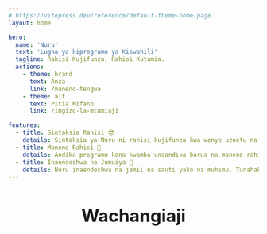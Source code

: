 ```yaml
---
# https://vitepress.dev/reference/default-theme-home-page
layout: home

hero:
  name: 'Nuru'
  text: 'Lugha ya kiprogramu ya Kiswahili'
  tagline: Rahisi Kujifunza, Rahisi Kutumia.
  actions:
    - theme: brand
      text: Anza
      link: /maneno-tengwa
    - theme: alt
      text: Pitia Mifano
      link: /ingizo-la-mtumiaji

features:
  - title: Sintaksia Rahisi 😎
    details: Sintaksia ya Nuru ni rahisi kujifunza kwa wenye uzoefu na wasio na uzoefu na kutengeneza programu.
  - title: Maneno Rahisi 🎹
    details: Andika programu kana kwamba unaandika barua na maneno rahisi kama andika() kuchapisha kitu na jaza() kupata maingizo kutoka kwa watumiaji.
  - title: Inaendeshwa na Jumuiya 👥
    details: Nuru inaendeshwa na jamii na sauti yako ni muhimu. Tunahakikisha kushauriana na jamii kabla ya kufanya uamuzi. Njoo ujiunge nasi <a href="https://t.me/NuruProgrammingChat" target="_blank" rel="noopener noreferrer">Telegram</a>
---
```

<style>
.contributors-section {
    text-align: center;
    margin: 40px 0;
}
.contributors-section h2 {
    font-size: 2.5em;
    margin-bottom: 2.5rem;
    margin-bottom: 2.5rem;
}
.contributors-container {
    display: grid;
    grid-template-columns: repeat(auto-fill, minmax(60px, 1fr));
    gap: 15px;
    justify-content: center;
    max-width: 900px;
    margin: 0 auto;
}
.contributors-container a {
    text-decoration: none;
}
.contributors-container img {
    width: 60px;
    height: 60px;
    border-radius: 50%;
    transition: transform 0.3s ease;
}
.contributors-container img:hover {
    transform: scale(1.1);
}
</style>

<div class="contributors-section">
    <h2>Wachangiaji</h2>
    <div class="contributors-container">
        <!-- CONTRIBUTORS_START -->
        <!-- CONTRIBUTORS_END -->
    </div>
</div>
